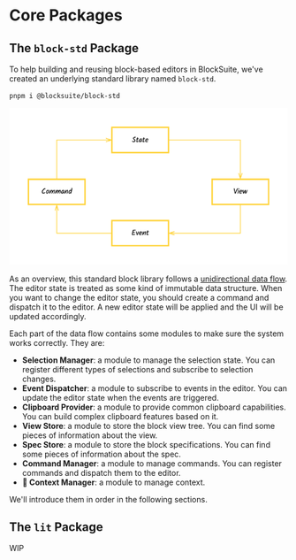 # Core Packages

## The `block-std` Package

To help building and reusing block-based editors in BlockSuite, we've created an underlying standard library named `block-std`.

```sh
pnpm i @blocksuite/block-std
```

![block-std-data-flow](./images/block-std-data-flow.png)

As an overview, this standard block library follows a [unidirectional data flow](./unidirectional-data-flow). The editor state is treated as some kind of immutable data structure. When you want to change the editor state, you should create a command and dispatch it to the editor. A new editor state will be applied and the UI will be updated accordingly.

Each part of the data flow contains some modules to make sure the system works correctly. They are:

- **Selection Manager**: a module to manage the selection state. You can register different types of selections and subscribe to selection changes.
- **Event Dispatcher**: a module to subscribe to events in the editor. You can update the editor state when the events are triggered.
- **Clipboard Provider**: a module to provide common clipboard capabilities. You can build complex clipboard features based on it.
- **View Store**: a module to store the block view tree. You can find some pieces of information about the view.
- **Spec Store**: a module to store the block specifications. You can find some pieces of information about the spec.
- **Command Manager**: a module to manage commands. You can register commands and dispatch them to the editor.
- **🚧 Context Manager**: a module to manage context.

We'll introduce them in order in the following sections.

## The `lit` Package

WIP
